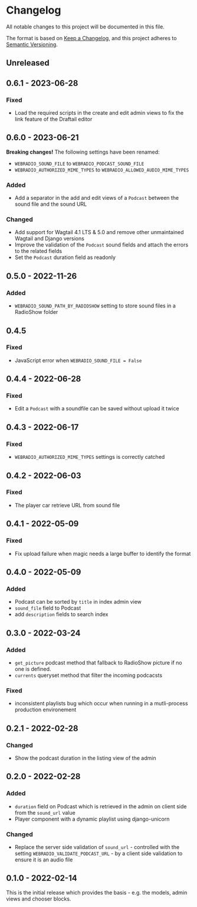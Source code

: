 # Changelog

All notable changes to this project will be documented in this file.

The format is based on [Keep a Changelog](https://keepachangelog.com/en/1.0.0/),
and this project adheres to [Semantic Versioning](https://semver.org/spec/v2.0.0.html).

## Unreleased

## 0.6.1 - 2023-06-28
### Fixed
- Load the required scripts in the create and edit admin views to fix the
  link feature of the Draftail editor

## 0.6.0 - 2023-06-21

**Breaking changes!** The following settings have been renamed:
- ``WEBRADIO_SOUND_FILE`` to ``WEBRADIO_PODCAST_SOUND_FILE``
- ``WEBRADIO_AUTHORIZED_MIME_TYPES`` to ``WEBRADIO_ALLOWED_AUDIO_MIME_TYPES``

### Added
- Add a separator in the add and edit views of a `Podcast` between the sound
  file and the sound URL

### Changed
- Add support for Wagtail 4.1 LTS & 5.0 and remove other unmaintained Wagtail
  and Django versions
- Improve the validation of the `Podcast` sound fields and attach the errors
  to the related fields
- Set the `Podcast` duration field as readonly

## 0.5.0 - 2022-11-26
### Added
- ``WEBRADIO_SOUND_PATH_BY_RADIOSHOW`` setting to store sound files in a
  RadioShow folder

## 0.4.5
### Fixed
- JavaScript error when ``WEBRADIO_SOUND_FILE = False``

## 0.4.4 - 2022-06-28
### Fixed
- Edit a `Podcast` with a soundfile can be saved without upload it twice

## 0.4.3 - 2022-06-17
### Fixed
- ``WEBRADIO_AUTHORIZED_MIME_TYPES`` settings is correctly catched

## 0.4.2 - 2022-06-03
### Fixed
- The player car retrieve URL from sound file

## 0.4.1 - 2022-05-09
### Fixed
- Fix upload failure when magic needs a large buffer to identify the format

## 0.4.0 - 2022-05-09
### Added
- Podcast can be sorted by ``title`` in index admin view
- ``sound_file`` field to Podcast
- add ``description`` fields to search index

## 0.3.0 - 2022-03-24
### Added
- ``get_picture`` podcast method that fallback to RadioShow picture if no one
  is defined.
- ``currents`` queryset method that filter the incoming podcacsts

### Fixed
- inconsistent playlists bug which occur when running in a mutli-process
  production environement

## 0.2.1 - 2022-02-28
### Changed
- Show the podcast duration in the listing view of the admin

## 0.2.0 - 2022-02-28
### Added
- ``duration`` field on Podcast which is retrieved in the admin on client side
  from the ``sound_url`` value
- Player component with a dynamic playlist using django-unicorn

### Changed
- Replace the server side validation of ``sound_url`` - controlled with the
  setting ``WEBRADIO_VALIDATE_PODCAST_URL`` - by a client side validation to
  ensure it is an audio file

## 0.1.0 - 2022-02-14

This is the initial release which provides the basis - e.g. the models, admin
views and chooser blocks.
